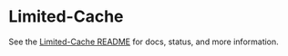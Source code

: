 # Limited-Cache

See the [Limited-Cache README](./packages/@erboladaiorg/unde-sit) for docs, status, and more information.
